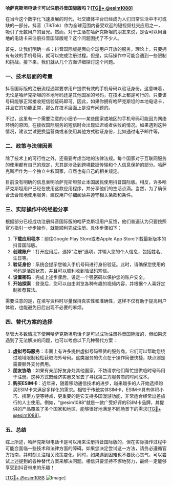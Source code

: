 **哈萨克斯坦电话卡可以注册抖音国际版吗？[[TG💪+ @esim1088](https://t.me/s/esim1088)]**

在当今这个数字化飞速发展的时代，社交媒体平台已经成为人们日常生活中不可或缺的一部分。抖音（TikTok）作为全球范围内备受欢迎的短视频社交应用之一，吸引了无数用户的目光。然而，对于生活在哈萨克斯坦的朋友来说，是否可以用当地的电话卡来注册抖音国际版呢？这个问题困扰了不少人。

首先，让我们明确一点：抖音国际版是面向全球用户开放的服务，理论上，只要拥有有效的手机号码，就可以完成注册过程。但是，实际操作中可能会遇到一些限制和挑战。接下来，我们就从几个方面详细探讨这个问题。

### 一、技术层面的考量

抖音国际版的注册流程通常要求用户提供有效的手机号码以验证身份。这意味着，无论是哈萨克斯坦的本地号码还是其他国家的号码，在技术上都是可行的，只要该号码能够正常接收短信验证码即可。因此，如果你拥有哈萨克斯坦的本地电话卡，并且它的功能正常，那么在技术层面上是没有问题的。

不过，这里有一个需要注意的小细节——某些国家或地区的手机号码可能因为网络环境的原因，在接收国际服务的短信时会出现延迟或者失败的情况。如果遇到这种情况，建议尝试更换运营商或者使用其他方式验证身份，比如通过电子邮件等。

### 二、政策与法律因素

除了技术上的可行性之外，还需要考虑当地的法律法规。每个国家对于互联网服务的使用都有自己的规定，尤其是涉及到跨境数据传输和个人信息保护的部分。哈萨克斯坦作为一个独立主权国家，自然也有自己的相关规定。

目前没有明确的信息表明哈萨克斯坦禁止本国居民使用抖音国际版。相反，许多哈萨克斯坦用户已经在使用这款应用程序，并分享他们的生活点滴。当然，为了确保合法合规地使用服务，建议用户仔细阅读并遵守相关条款和条件。

### 三、实际操作中的经验分享

根据部分已经成功注册抖音国际版的哈萨克斯坦用户反馈，他们普遍认为只要按照官方指引一步步操作，就能顺利完成注册。具体步骤如下：

1. **下载应用程序**：前往Google Play Store或者Apple App Store下载最新版本的抖音国际版。
2. **创建账户**：打开应用后，选择“注册”选项，并输入您的个人信息，包括姓名、生日等。
3. **验证身份**：系统会提示您输入手机号码进行身份验证。此时，请确保您使用的号码是活跃状态，并且可以顺利收到验证码短信。
4. **设置密码**：完成上述步骤后，设定一个强密码以保护您的账户安全。
5. **开始探索**：登录后，您可以自由浏览各种有趣的视频内容，并根据个人喜好定制推荐算法。

需要注意的是，在填写资料时尽量保持真实性和准确性，这样不仅有助于提高用户体验，也能避免日后出现不必要的麻烦。

### 四、替代方案的选择

尽管大多数情况下使用哈萨克斯坦电话卡是可以成功注册抖音国际版的，但如果您遇到了无法解决的问题，也可以考虑以下几种替代方案：

1. **虚拟号码服务**：市面上有许多提供虚拟号码租赁的服务商，它们可以帮助您绕过地域限制轻松获取海外号码。这类服务的优点在于操作简便快捷，缺点则是需要额外支付费用。
2. **朋友协助**：如果有亲朋好友身处其他国家，不妨请求他们帮忙提供临时号码用于注册。这种方式既经济实惠又省去了寻找第三方服务商的时间成本。
3. **购买ESIM卡**：近年来，随着移动通信技术的进步，越来越多的人开始选择购买ESIM卡来满足多样化的需求。相较于传统实体SIM卡，ESIM卡具有体积小巧、携带方便等特点，更重要的是它支持多国漫游功能，非常适合经常出差旅行的人士使用。例如，“@esim1088”就是一款广受好评的ESIM卡品牌，其提供的产品覆盖了多个国家和地区，能够很好地满足不同场景下的需求[[TG💪+ @esim1088](https://t.me/s/esim1088)]。

### 五、总结

综上所述，哈萨克斯坦电话卡是可以用来注册抖音国际版的，但在实际操作过程中可能会面临一些技术和法律方面的障碍。如果您决定尝试这一方法，请务必遵循官方指南，并时刻关注相关政策变化。同时，如果遇到困难也不要灰心丧气，可以尝试上述提到的各种替代方案来解决问题。相信只要坚持不懈地努力，最终一定能够享受到抖音带来的乐趣！

[[TG💪+ @esim1088](https://t.me/s/esim1088) ![Image](https://i.postimg.cc/4NQfJmqS/Snipaste-2025-05-13-00-14-12.png)]